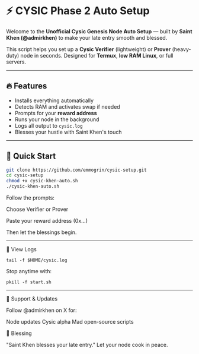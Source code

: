# ⚡ CYSIC Phase 2 Auto Setup
Welcome to the **Unofficial Cysic Genesis Node Auto Setup** — built by **Saint Khen (@admirkhen)** to make your late entry smooth and blessed.

This script helps you set up a **Cysic Verifier** (lightweight) or **Prover** (heavy-duty) node in seconds. Designed for **Termux**, **low RAM Linux**, or full servers.

---

## 🔥 Features

- Installs everything automatically
- Detects RAM and activates swap if needed
- Prompts for your **reward address**
- Runs your node in the background
- Logs all output to `cysic.log`
- Blesses your hustle with Saint Khen's touch

---

## 🚀 Quick Start

```bash
git clone https://github.com/emmogrin/cysic-setup.git
cd cysic-setup
chmod +x cysic-khen-auto.sh
./cysic-khen-auto.sh
```

Follow the prompts:

Choose Verifier or Prover

Paste your reward address (0x...)


Then let the blessings begin.


---

📄 View Logs
```
tail -f $HOME/cysic.log
```
Stop anytime with:
```
pkill -f start.sh

```
---

💬 Support & Updates

Follow @admirkhen on X for:

Node updates
Cysic alpha
Mad open-source scripts


🙏 Blessing

 "Saint Khen blesses your late entry."
Let your node cook in peace.
